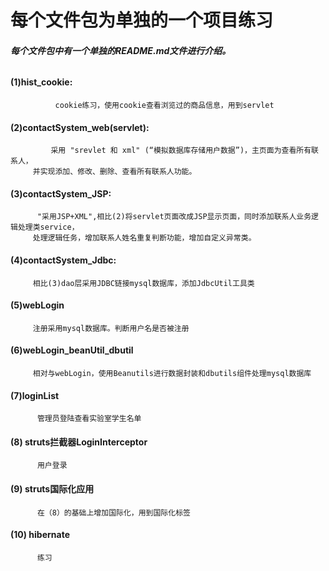 #                                 每个文件包为单独的一个项目练习    
  
    
    
###### ___每个文件包中有一个单独的README.md文件进行介绍。___  




#### (1)hist_cookie:
              cookie练习，使用cookie查看浏览过的商品信息，用到servlet

#### (2)contactSystem_web(servlet): 
             采用 "srevlet 和 xml" (“模拟数据库存储用户数据”)，主页面为查看所有联系人，  
         并实现添加、修改、删除、查看所有联系人功能。

#### (3)contactSystem_JSP:  
          "采用JSP+XML",相比(2)将servlet页面改成JSP显示页面，同时添加联系人业务逻辑处理类service，  
         处理逻辑任务，增加联系人姓名重复判断功能，增加自定义异常类。

#### (4)contactSystem_Jdbc:  
         相比(3)dao层采用JDBC链接mysql数据库，添加JdbcUtil工具类

#### (5)webLogin  
         注册采用mysql数据库。判断用户名是否被注册
 

#### (6)webLogin_beanUtil_dbutil
         相对与webLogin，使用Beanutils进行数据封装和dbutils组件处理mysql数据库
 

#### (7)loginList 
          管理员登陆查看实验室学生名单
 

#### (8) struts拦截器LoginInterceptor

          用户登录

#### (9) struts国际化应用

          在（8）的基础上增加国际化，用到国际化标签

#### (10)  hibernate

          练习
 

 


